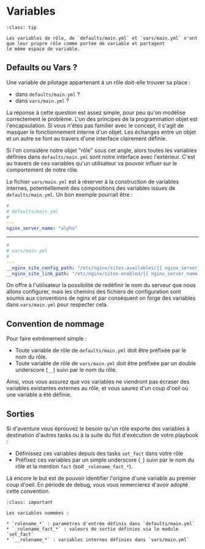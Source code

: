# Variables

```{admonition} Perle de sagesse
:class: tip

Les variables de rôle, de `defaults/main.yml` et `vars/main.yml` n'ont que leur propre rôle comme portée de variable et partagent
le même espace de variable.
```

## Defaults ou Vars ?

Une variable de pilotage appartenant à un rôle doit-elle trouver sa place :

* dans `defaults/main.yml` ?
* dans `vars/main.yml` ?

La réponse à cette question est assez simple, pour peu qu'on modélise correctement le problème. L'un des principes de la 
programmation objet est l'encapsulation. Si vous n'êtes pas familier avec le concept, il s'agit de masquer le fonctionnement interne 
d'un objet. Les échanges entre un objet et un autre se font au travers d'une interface clairement définie.

Si l'on considère notre objet "rôle" sous cet angle, alors toutes les variables définies dans `defaults/main.yml` sont notre interface 
avec l'extérieur. C'est au travers de ces variables qu'un utilisateur va pouvoir influer sur le comportement de notre rôle.

Le fichier `vars/main.yml` est à réserver à la construction de variables internes, potentiellement des compositions des variables 
issues de `defaults/main.yml`. Un bon exemple pourrait être :

```yaml
#
# defaults/main.yml
#
---
nginx_server_name: "alpha"
```

----

```yaml
#
# vars/main.yml 
#
---
__nginx_site_config_path: "/etc/nginx/sites-availables/{{ nginx_server_name }}.conf"
__nginx_site_link_path: "/etc/nginx/sites-enabled/{{ nginx_server_name }}.conf"
```

On offre à l'utilisateur la possibilité de redéfinir le nom du serveur que nous allons configurer, mais les chemins des 
fichiers de configuration sont soumis aux conventions de nginx et par conséquent on forge des variables dans `vars/main.yml`
pour respecter cela.

## Convention de nommage

Pour faire extrêmement simple :

* Toute variable de rôle de `defaults/main.yml` doit être préfixée par le nom du rôle.
* Toute variable de rôle de `vars/main.yml` doit être préfixée par un double underscore (`__`) suivi par le nom du rôle.

Ainsi, vous vous assurez que vos variables ne viendront pas écraser des variables existantes externes au rôle, et vous saurez 
d'un coup d'oeil où une variable a été définie.

## Sorties

Si d'aventure vous éprouvez le besoin qu'un rôle exporte des variables à destination d'autres tasks ou à la suite du flot d'exécution 
de votre playbook :

* Définissez ces variables depuis des tasks `set_fact` dans votre rôle 
* Préfixez ces variables par un simple underscore (`_`) suivi par le nom du rôle et la mention `fact` (soit `_rolename_fact_*`).

Là encore le but est de pouvoir identifier l'origine d'une variable au premier coup d'oeil. En période de debug, vous vous remercierez
d'avoir adopté cette convention.

```{admonition} En résumé
:class: important

Les variables nommées :

* `rolename_*` : paramètres d'entrée définis dans `defaults/main.yml`
* `_rolename_fact_*` : valeurs de sortie définies via le module `set_fact`
* `__rolename_*` : variables internes définies dans `vars/main.yml`
```
